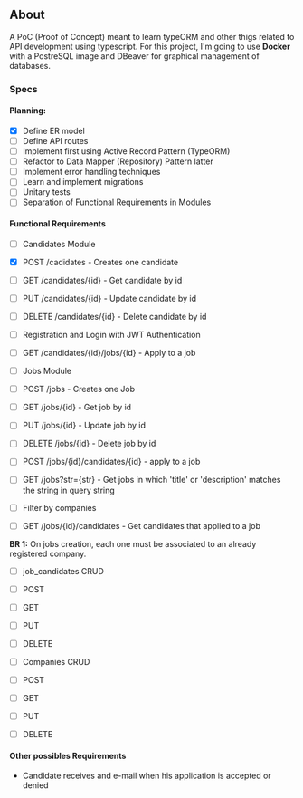 ## About
A PoC (Proof of Concept) meant to learn typeORM and other thigs related to API development using
typescript. For this project, I'm going to use **Docker** with a PostreSQL image and DBeaver for
graphical management of databases.


### Specs

#### Planning:

- [X] Define ER model
- [ ] Define API routes
- [ ] Implement first using Active Record Pattern (TypeORM)
 - [ ] Refactor to Data Mapper (Repository) Pattern latter
- [ ] Implement error handling techniques
- [ ] Learn and implement migrations
- [ ] Unitary tests
- [ ] Separation of Functional Requirements in Modules

#### Functional Requirements

- [ ] Candidates Module
 - [X] POST /cadidates - Creates one candidate
 - [ ] GET /candidates/{id} - Get candidate by id
 - [ ] PUT /candidates/{id} - Update candidate by id
 - [ ] DELETE /candidates/{id} - Delete candidate by id
 - [ ] Registration and Login with JWT Authentication
 - [ ] GET /candidates/{id}/jobs/{id} - Apply to a job

- [ ] Jobs Module
 - [ ] POST /jobs - Creates one Job
 - [ ] GET /jobs/{id} - Get job by id
 - [ ] PUT /jobs/{id} - Update job by id
 - [ ] DELETE /jobs/{id} - Delete job by id
 - [ ] POST /jobs/{id}/candidates/{id} - apply to a job
 - [ ] GET /jobs?str={str} - Get jobs in which 'title' or 'description' matches the string in query string
 - [ ] Filter by companies
 - [ ] GET /jobs/{id}/candidates - Get candidates that applied to a job

**BR 1:** On jobs creation, each one must be associated to an already registered company.

- [ ] job_candidates CRUD
 - [ ] POST
 - [ ] GET
 - [ ] PUT
 - [ ] DELETE
 
- [ ] Companies CRUD
 - [ ] POST
 - [ ] GET
 - [ ] PUT
 - [ ] DELETE
 

#### Other possibles Requirements

- Candidate receives and e-mail when his application is accepted or denied